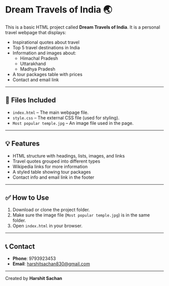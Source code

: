 # Dream Travels of India 🌏

This is a basic HTML project called **Dream Travels of India**. It is a personal travel webpage that displays:

- Inspirational quotes about travel
- Top 5 travel destinations in India
- Information and images about:
  - Himachal Pradesh
  - Uttarakhand
  - Madhya Pradesh
- A tour packages table with prices
- Contact and email link

---

## 🔧 Files Included

- `index.html` – The main webpage file.
- `style.css` – The external CSS file (used for styling).
- `Most popular temple.jpg` – An image file used in the page.

---

## 💡 Features

- HTML structure with headings, lists, images, and links
- Travel quotes grouped into different types
- Wikipedia links for more information
- A styled table showing tour packages
- Contact info and email link in the footer

---

## ✅ How to Use

1. Download or clone the project folder.
2. Make sure the image file (`Most popular temple.jpg`) is in the same folder.
3. Open `index.html` in your browser.

---

## 📞 Contact

- **Phone**: 9793923453
- **Email**: [harshitsachan830@gmail.com](mailto:harshitsachan830@gmail.com?subject=Contact%20Us)

---

Created by **Harshit Sachan**
